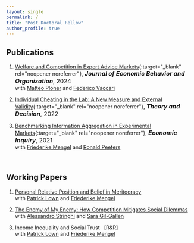```yaml
---
layout: single
permalink: /
title: "Post Doctoral Fellow"
author_profile: true
---
```


## Publications
1. [Welfare and Competition in Expert Advice Markets](/files/APV-WelfareCompetition.pdf){:target="_blank" rel="noopener noreferrer"},
    <span style="font-size:16px;">***Journal of Economic Behavior and Organization***, 2024</span><br>
    <span style="font-size:14px;">with <a href="https://matteoploner.eco.unitn.it" target="_blank" rel="noopener noreferrer">Matteo Ploner</a> and <a href="https://www.fvaccari.com" target="_blank" rel="noopener noreferrer">Federico Vaccari</a> &nbsp; <a href="https://osf.io/4cfwg/" target="_blank" rel="noopener noreferrer">
  <i class="fas fa-folder-open"></i>
</a> </span>

2. [Individual Cheating in the Lab: A New Measure and External Validity](/files/A-CheatingLabvField.pdf){:target="_blank" rel="noopener noreferrer"},
    <span style="font-size:16px;">***Theory and Decision***, 2022</span><br>
    <span style="font-size:14px;"><a href="https://osf.io/deg6q/files/" target="_blank" rel="noopener noreferrer"><i class="fas fa-folder-open"></i></a></span>

3. [Benchmarking Information Aggregation in Experimental Markets](/files/AMP-InfoAgg.pdf){:target="_blank" rel="noopener noreferrer"},
    <span style="font-size:16px;">***Economic Inquiry***, 2021</span><br>
    <span style="font-size:14px;">with <a href="https://sites.google.com/site/friederikemengel/home?authuser=0" target="_blank" rel="noopener noreferrer">Friederike Mengel</a> and <a href="https://sites.google.com/site/ronaldpeeters74" target="_blank" rel="noopener noreferrer">Ronald Peeters</a> &nbsp; <a href="https://osf.io/8v6um/?view_only=f1e53389450f44ae9c7994510b734a4a" target="_blank" rel="noopener noreferrer"><i class="fas fa-folder-open"></i></a></span>
<br>

## Working Papers
1. <a href="https://papers.ssrn.com/sol3/papers.cfm?abstract_id=3789067" target="_blank" rel="noopener noreferrer">Personal Relative Position and Belief in Meritocracy</a><br>
    <span style="font-size:14px;">with <a href="http://www.patricklown.com" target="_blank" rel="noopener noreferrer">Patrick Lown</a> and <a href="https://sites.google.com/site/friederikemengel/home?authuser=0" target="_blank" rel="noopener noreferrer">Friederike Mengel</a> &nbsp; <a href="https://osf.io/9mhvg" target="_blank" rel="noopener noreferrer"><i class="fas fa-folder-open"></i></a></span>

2. <a href="https://doi.org/10.31235/osf.io/xf43q" target="_blank" rel="noopener noreferrer">The Enemy of My Enemy: How Competition Mitigates Social Dilemmas</a><br>
    <span style="font-size:14px;">with <a href="https://sites.google.com/view/alessandrostringhi" target="_blank" rel="noopener noreferrer">Alessandro Stringhi</a> and <a href="https://scholar.google.com/citations?user=Rmg1qDgAAAAJ&hl=es" target="_blank" rel="noopener noreferrer">Sara Gil-Gallen</a> &nbsp; 
    <a href="https://osf.io/wpd73/?view_only=89cb0c5cdb3a4f72a8f1aaaf1f69181c" target="_blank" rel="noopener noreferrer"><i class="fas fa-folder-open"></i></a></span>

3. Income Inequality and Social Trust &nbsp; [R&R]<br>
    <span style="font-size:14px;">with <a href="http://www.patricklown.com" target="_blank" rel="noopener noreferrer">Patrick Lown</a> and <a href="https://sites.google.com/site/friederikemengel/home?authuser=0" target="_blank" rel="noopener noreferrer">Friederike Mengel</a></span>
